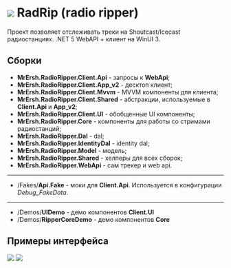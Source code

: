 # ![](https://habrastorage.org/webt/cm/lf/kk/cmlfkkudc0hu_y_fou71l_ts8dq.png) RadRip (radio ripper)
Проект позволяет отслеживать треки на Shoutcast/Icecast радиостанциях.
.NET 5 WebAPI + клиент на WinUI 3.

## Сборки
* **MrErsh.RadioRipper.Client.Api** - запросы к **WebApi**;
* **MrErsh.RadioRipper.Client.App_v2** - десктоп клиент;
* **MrErsh.RadioRipper.Client.Mvvm** - MVVM компоненты для клиента;
* **MrErsh.RadioRipper.Client.Shared** - абстракции, используемые в **Client.Api** и **App_v2**;
* **MrErsh.RadioRipper.Client.UI** - обобщенные UI компоненты;
* **MrErsh.RadioRipper.Core** - компоненты для работы со стримами радиостанций;
* **MrErsh.RadioRipper.Dal** - dal;
* **MrErsh.RadioRipper.IdentityDal** - identity dal;
* **MrErsh.RadioRipper.Model** - модель;
* **MrErsh.RadioRipper.Shared** - хелперы для всех сборок;
* **MrErsh.RadioRipper.WebApi** - сам трекер и web api.
____
* /Fakes/**Api.Fake** - моки для **Client.Api**. Используется в конфигурации *Debug_FakeData*.
____
* /Demos/**UIDemo** - демо компонентов **Client.UI**
* /Demos/**RipperCoreDemo** - демо компонентов **Core**


## Примеры интерфейса
![](https://habrastorage.org/webt/qh/pm/r7/qhpmr79611cffvhrtacyxvs6mm4.png)
![](https://habrastorage.org/webt/bw/xl/ag/bwxlagdazjspc2pfttgavmrvdda.png)

